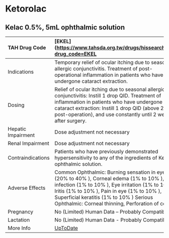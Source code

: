 # Ketorolac

## Kelac 0.5%, 5mL ophthalmic solution

| TAH Drug Code      | [EKEL](https://www.tahsda.org.tw/drugs/hissearch.php?drug_code=EKEL                                                                                                                                                                                                                           |
|:-------------------|:----------------------------------------------------------------------------------------------------------------------------------------------------------------------------------------------------------------------------------------------------------------------------------------------|
| Indications        | Temporary relief of ocular itching due to seasonal allergic conjunctivitis. Treatment of post-operational inflammation in patients who have undergone cataract extraction.                                                                                                                    |
| Dosing             | Relief of ocular itching due to seasonal allergic conjunctivitis: Instill 1 drop QID. Treatment of inflammation in patients who have undergone cataract extraction: Instill 1 drop QID (above 24 hrs post-operation), and use constantly until 2 weeks after surgery.                         |
| Hepatic Impairment | Dose adjustment not necessary                                                                                                                                                                                                                                                                 |
| Renal Impairment   | Dose adjustment not necessary                                                                                                                                                                                                                                                                 |
| Contraindications  | Patients who have previously demonstrated hypersensitivity to any of the ingredients of Kelac ophthalmic solution.                                                                                                                                                                            |
| Adverse Effects    | Common Ophthalmic: Burning sensation in eye (20% to 40% ), Corneal edema (1% to 10% ), Eye infection (1% to 10% ), Eye irritation (1% to 10% ), Iritis (1% to 10% ), Pain in eye (1% to 10% ), Superficial keratitis (1% to 10% ) Serious Ophthalmic: Corneal thinning, Perforation of cornea |
| Pregnancy          | No (Limited) Human Data – Probably Compatible                                                                                                                                                                                                                                                 |
| Lactation          | No (Limited) Human Data - Probably Compatible                                                                                                                                                                                                                                                 |
| More Info          | [UpToDate](https://www.uptodate.com/contents/ketorolac-drug-information)                                                                                                                                                                                                                      |

